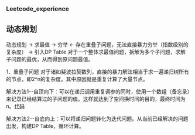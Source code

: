 ### Leetcode_experience

## 动态规划

动态规划 -> 求最值 -> 穷举 <- 存在重叠子问题，无法直接暴力穷举（指数级别的复杂度） -> 引入DP Table
对于一个整体求最值问题，拆解为多个子问题，求解子问题的最优，从而得到原问题最值。

1、重叠子问题
    对于诸如斐波拉契数列，直接的暴力解法相当于求一遍递归树所有的节点，即2^n的复杂度。其中原因就是重复计算了大量节点。
    
解决方法1--自顶向下：可以在递归调用重复调参的同时，使用一个数组（备忘录）来记录已经结算过的子问题的值。这样就达到了空间换时间的目的，最终时间为n。[代码](D:\Github\Leetcode_experience\fblq.py)

解决方法2--自底向上：可以将递归问题转化为迭代问题。从当前已经解决的问题出发，构建DP Table，循环计算。
